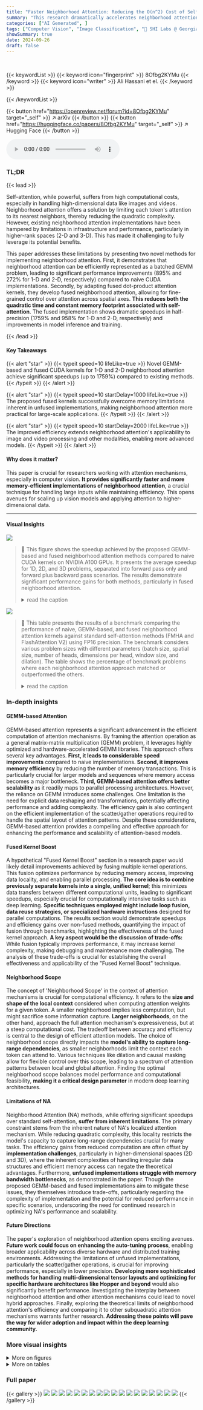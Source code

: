 ```yaml
---
title: "Faster Neighborhood Attention: Reducing the O(n^2) Cost of Self Attention at the Threadblock Level"
summary: "This research dramatically accelerates neighborhood attention, a cost-effective self-attention mechanism, through novel GEMM-based and fused kernel implementations, boosting performance by up to 1759%..."
categories: ["AI Generated", ]
tags: ["Computer Vision", "Image Classification", "🏢 SHI Labs @ Georgia Tech",]
showSummary: true
date: 2024-09-26
draft: false
---
```


<br>

{{< keywordList >}}
{{< keyword icon="fingerprint" >}} 8Ofbg2KYMu {{< /keyword >}}
{{< keyword icon="writer" >}} Ali Hassani et el. {{< /keyword >}}
 
{{< /keywordList >}}

{{< button href="https://openreview.net/forum?id=8Ofbg2KYMu" target="_self" >}}
↗ arXiv
{{< /button >}}
{{< button href="https://huggingface.co/papers/8Ofbg2KYMu" target="_self" >}}
↗ Hugging Face
{{< /button >}}



<audio controls>
    <source src="https://ai-paper-reviewer.com/8Ofbg2KYMu/podcast.wav" type="audio/wav">
    Your browser does not support the audio element.
</audio>


### TL;DR


{{< lead >}}

Self-attention, while powerful, suffers from high computational costs, especially in handling high-dimensional data like images and videos.  Neighborhood attention offers a solution by limiting each token's attention to its nearest neighbors, thereby reducing the quadratic complexity. However, existing neighborhood attention implementations have been hampered by limitations in infrastructure and performance, particularly in higher-rank spaces (2-D and 3-D). This has made it challenging to fully leverage its potential benefits.

This paper addresses these limitations by presenting two novel methods for implementing neighborhood attention. First, it demonstrates that neighborhood attention can be efficiently represented as a batched GEMM problem, leading to significant performance improvements (895% and 272% for 1-D and 2-D, respectively) compared to naive CUDA implementations.  Secondly, by adapting fused dot-product attention kernels, they develop fused neighborhood attention, allowing for fine-grained control over attention across spatial axes. **This reduces both the quadratic time and constant memory footprint associated with self-attention**.  The fused implementation shows dramatic speedups in half-precision (1759% and 958% for 1-D and 2-D, respectively) and improvements in model inference and training.

{{< /lead >}}


#### Key Takeaways

{{< alert "star" >}}
{{< typeit speed=10 lifeLike=true >}} Novel GEMM-based and fused CUDA kernels for 1-D and 2-D neighborhood attention achieve significant speedups (up to 1759%) compared to existing methods. {{< /typeit >}}
{{< /alert >}}

{{< alert "star" >}}
{{< typeit speed=10 startDelay=1000 lifeLike=true >}} The proposed fused kernels successfully overcome memory limitations inherent in unfused implementations, making neighborhood attention more practical for large-scale applications. {{< /typeit >}}
{{< /alert >}}

{{< alert "star" >}}
{{< typeit speed=10 startDelay=2000 lifeLike=true >}} The improved efficiency extends neighborhood attention's applicability to image and video processing and other modalities, enabling more advanced models. {{< /typeit >}}
{{< /alert >}}

#### Why does it matter?
This paper is crucial for researchers working with attention mechanisms, especially in computer vision.  **It provides significantly faster and more memory-efficient implementations of neighborhood attention**, a crucial technique for handling large inputs while maintaining efficiency. This opens avenues for scaling up vision models and applying attention to higher-dimensional data.

------
#### Visual Insights



![](https://ai-paper-reviewer.com/8Ofbg2KYMu/figures_1_1.jpg)

> 🔼 This figure shows the speedup achieved by the proposed GEMM-based and fused neighborhood attention methods compared to naive CUDA kernels on NVIDIA A100 GPUs.  It presents the average speedup for 1D, 2D, and 3D problems, separated into forward pass only and forward plus backward pass scenarios.  The results demonstrate significant performance gains for both methods, particularly in fused neighborhood attention.
> <details>
> <summary>read the caption</summary>
> Figure 1: Overview of average improvement in speed on A100 from our proposed implementation. Baseline is the set of naive CUDA kernels introduced in Neighborhood Attention Transformer [9]. GEMM-based NA improves 1-D problems by an average of 548% (forward pass) and 502% (forward + backward), and 2-D problems by an average of 193% (forward pass) and 92% (forward + backward). GEMM-based NA does not implement 3-D problems yet. Fused NA boosts performance further and improves 1-D problems by an average of 1759% (forward pass) and 844% (forward + backward), and 2-D problems by an average of 958% (forward pass) and 385% (forward + backward), and 3-D problems by an average of 1135% (forward pass) and 447% (forward + backward).
> </details>





![](https://ai-paper-reviewer.com/8Ofbg2KYMu/tables_8_1.jpg)

> 🔼 This table presents the results of a benchmark comparing the performance of naive, GEMM-based, and fused neighborhood attention kernels against standard self-attention methods (FMHA and FlashAttention V2) using FP16 precision.  The benchmark considers various problem sizes with different parameters (batch size, spatial size, number of heads, dimensions per head, window size, and dilation). The table shows the percentage of benchmark problems where each neighborhood attention approach matched or outperformed the others.
> <details>
> <summary>read the caption</summary>
> Table 1: FP16 forward pass benchmark overview. We benchmark naive neighborhood attention kernels against our proposed GEMM and fused kernels in half precision, over a large set of problem sizes varying in batch size, spatial size, number of attention heads, and dimensions per head, and over different window sizes and dilation values. For every problem size, we also benchmarked self attention running with the xFormers FMHA (our baseline) and Flash Attention V2.
> </details>





### In-depth insights


#### GEMM-based Attention
GEMM-based attention represents a significant advancement in the efficient computation of attention mechanisms. By framing the attention operation as a general matrix-matrix multiplication (GEMM) problem, it leverages highly optimized and hardware-accelerated GEMM libraries. This approach offers several key advantages. **First, it leads to considerable speed improvements** compared to naive implementations. **Second, it improves memory efficiency** by reducing the number of memory transactions.  This is particularly crucial for larger models and sequences where memory access becomes a major bottleneck. **Third, GEMM-based attention offers better scalability** as it readily maps to parallel processing architectures. However, the reliance on GEMM introduces some challenges. One limitation is the need for explicit data reshaping and transformations, potentially affecting performance and adding complexity. The efficiency gain is also contingent on the efficient implementation of the scatter/gather operations required to handle the spatial layout of attention patterns.  Despite these considerations, GEMM-based attention provides a compelling and effective approach for enhancing the performance and scalability of attention-based models.

#### Fused Kernel Boost
A hypothetical "Fused Kernel Boost" section in a research paper would likely detail improvements achieved by fusing multiple kernel operations. This fusion optimizes performance by reducing memory access, improving data locality, and enabling parallel processing.  **The core idea is to combine previously separate kernels into a single, unified kernel**; this minimizes data transfers between different computational units, leading to significant speedups, especially crucial for computationally intensive tasks such as deep learning.  **Specific techniques employed might include loop fusion, data reuse strategies, or specialized hardware instructions** designed for parallel computations. The results section would demonstrate speedups and efficiency gains over non-fused methods, quantifying the impact of fusion through benchmarks, highlighting the effectiveness of the fused kernel approach.  **A key aspect would be the discussion of trade-offs:** While fusion typically improves performance, it may increase kernel complexity, making debugging and maintenance more challenging. The analysis of these trade-offs is crucial for establishing the overall effectiveness and applicability of the "Fused Kernel Boost" technique.

#### Neighborhood Scope
The concept of 'Neighborhood Scope' in the context of attention mechanisms is crucial for computational efficiency.  It refers to the **size and shape of the local context** considered when computing attention weights for a given token.  A smaller neighborhood implies less computation, but might sacrifice some information capture. **Larger neighborhoods**, on the other hand, approach the full attention mechanism's expressiveness, but at a steep computational cost. The tradeoff between accuracy and efficiency is central to the design of efficient attention models.  The choice of neighborhood scope directly impacts the **model's ability to capture long-range dependencies**, as smaller neighborhoods limit the context each token can attend to. Various techniques like dilation and causal masking allow for flexible control over this scope, leading to a spectrum of attention patterns between local and global attention.  Finding the optimal neighborhood scope balances model performance and computational feasibility, **making it a critical design parameter** in modern deep learning architectures.

#### Limitations of NA
Neighborhood Attention (NA) methods, while offering significant speedups over standard self-attention, **suffer from inherent limitations**.  The primary constraint stems from the inherent nature of NA's localized attention mechanism. While reducing quadratic complexity, this locality restricts the model's capacity to capture long-range dependencies crucial for many tasks.  The efficiency gains from reduced computation are often offset by **implementation challenges**, particularly in higher-dimensional spaces (2D and 3D), where the inherent complexities of handling irregular data structures and efficient memory access can negate the theoretical advantages.  Furthermore, **unfused implementations struggle with memory bandwidth bottlenecks**, as demonstrated in the paper.  Though the proposed GEMM-based and fused implementations aim to mitigate these issues, they themselves introduce trade-offs, particularly regarding the complexity of implementation and the potential for reduced performance in specific scenarios, underscoring the need for continued research in optimizing NA's performance and scalability.

#### Future Directions
The paper's exploration of neighborhood attention opens exciting avenues.  **Future work could focus on enhancing the auto-tuning process**, enabling broader applicability across diverse hardware and distributed training environments.  Addressing the limitations of unfused implementations, particularly the scatter/gather operations, is crucial for improving performance, especially in lower precision.  **Developing more sophisticated methods for handling multi-dimensional tensor layouts and optimizing for specific hardware architectures like Hopper and beyond** would also significantly benefit performance. Investigating the interplay between neighborhood attention and other attention mechanisms could lead to novel hybrid approaches.  Finally, exploring the theoretical limits of neighborhood attention's efficiency and comparing it to other subquadratic attention mechanisms warrants further research. **Addressing these points will pave the way for wider adoption and impact within the deep learning community.**


### More visual insights

<details>
<summary>More on figures
</summary>


![](https://ai-paper-reviewer.com/8Ofbg2KYMu/figures_2_1.jpg)

> 🔼 This figure shows how neighborhood attention patterns vary based on window size and dilation, illustrating the spectrum between linear projection and self-attention.  It highlights the flexibility of neighborhood attention in controlling the attention span and sparsity.
> <details>
> <summary>read the caption</summary>
> Figure 2: Illustration of the spectrum of possible attention patterns provided by neighborhood attention. Neighborhood attention only attempts to center the query token (red) within the context window (blue), unlike sliding window attention [19] which forces it. Neighborhood attention with window size 1 is equivalent to linear projection (“no attention”). Neighborhood attention approaches self attention as window size grows, and matches it when equal to input size. Dilation introduces sparse global context, and causal masking prevents interaction between query tokens that have a smaller coordinate than neighboring context tokens along the corresponding mode. Window size, dilation, and whether or not causally masked, can be defined per mode/axis.
> </details>



![](https://ai-paper-reviewer.com/8Ofbg2KYMu/figures_4_1.jpg)

> 🔼 This figure illustrates the GEMM-based implementation of the 2D Pointwise-Neighborhood (PN) operation in neighborhood attention.  It shows how input tensors Q and K are tiled spatially, with K having a halo to accommodate the attention window. These tiles are then processed using a GEMM operation, and the resulting dot products are scattered to form the attention weights.
> <details>
> <summary>read the caption</summary>
> Figure 3: Illustration of our GEMM-based implementation of the 2-D PN operation. Input tensors Q and K are tiled according to their 2-D spatial layout. Q is tiled with a static tile shape, Th × Tw. K is tiled with a haloed shape of the Q tile, Th × Tu, which is a function of the attention window size (kh × kw) and the Q tile coordinates. Once tiles are moved into local memory, they are viewed in matrix layout, and a ThTw × TT × d shaped GEMM is computed (d is embedding dim). Once done, the tile of dot products with shape ThTw × ThTw is scattered into valid attention weights of shape Th × Tw × khkw.
> </details>



![](https://ai-paper-reviewer.com/8Ofbg2KYMu/figures_6_1.jpg)

> 🔼 This figure illustrates the process of fused neighborhood attention.  Query (Q) and Key/Value (K/V) tensors are tiled based on their spatial dimensions (1D, 2D, or 3D). The K/V tiles are expanded to include the neighborhood context. The first GEMM operation produces attention weights, which are then masked according to the neighborhood attention parameters and undergo online softmax. A second GEMM operation combines these weights with the Value (V) sub-tiles to produce the final output.
> <details>
> <summary>read the caption</summary>
> Figure 4: A simplified illustration of fused neighborhood attention. Q and KV tensors are tiled according to their spatial layout (1-D, 2-D, 3-D), with the latter haloed to include the entire neighborhood for all corresponding queries in the query tile. Resulting attention weights from the first GEMM are masked according to neighborhood attention parameters, before undergoing online softmax scaling, and going through the second GEMM with the corresponding value sub-tile.
> </details>



</details>




<details>
<summary>More on tables
</summary>


![](https://ai-paper-reviewer.com/8Ofbg2KYMu/tables_8_2.jpg)
> 🔼 This table presents a benchmark comparing the performance of naive, GEMM-based, and fused neighborhood attention kernels against standard self-attention methods (FMHA and FlashAttention V2) using FP16 precision.  The benchmark covers a wide range of problem sizes and parameters (batch size, spatial dimensions, number of heads, window size, dilation). The results show the percentage of problems where each neighborhood attention method outperforms or matches the performance of naive kernels and self-attention baselines.
> <details>
> <summary>read the caption</summary>
> Table 1: FP16 forward pass benchmark overview. We benchmark naive neighborhood attention kernels against our proposed GEMM and fused kernels in half precision, over a large set of problem sizes varying in batch size, spatial size, number of attention heads, and dimensions per head, and over different window sizes and dilation values. For every problem size, we also benchmarked self attention running with the xFormers FMHA (our baseline) and Flash Attention V2.
> </details>

![](https://ai-paper-reviewer.com/8Ofbg2KYMu/tables_9_1.jpg)
> 🔼 This table presents a breakdown of the forward pass benchmark results, comparing the performance of GEMM-based and fused neighborhood attention (NA) kernels against naive kernels. It shows the average, minimum, and maximum percentage improvement achieved by GEMM-based and fused NA kernels over naive kernels in both FP16 and FP32 precision. The table also highlights cases where naive kernels might outperform GEMM-based kernels.
> <details>
> <summary>read the caption</summary>
> Table 3: Forward pass benchmark breakdown. Both GEMM-based and fused NA improve the baseline naive kernels on average. However, there exist cases in which naive kernels may be preferable to GEMM-based in both FP16 and FP32, but naive is rarely a good choice in half precision where both naive and GEMM are more memory bandwidth bound than fused.
> </details>

![](https://ai-paper-reviewer.com/8Ofbg2KYMu/tables_12_1.jpg)
> 🔼 This table shows the performance improvement of GEMM-based and fused neighborhood attention kernels compared to naive kernels for both forward and backward passes in half-precision.  It provides average, minimum, and maximum improvements for 1D, 2D, and 3D problems.  The results highlight that while fused kernels generally offer the best performance, there are some cases where naive or GEMM-based kernels might perform better, particularly in the backward pass.
> <details>
> <summary>read the caption</summary>
> Table 4: Forward + backward pass benchmark breakdown. Improvements over naive, while not as significant as in the forward pass, are still significant. We report benchmark the full forward and backward pass in half precision only, because most training is done in lower precision.
> </details>

![](https://ai-paper-reviewer.com/8Ofbg2KYMu/tables_13_1.jpg)
> 🔼 This table presents the results of applying GEMM-based and fused neighborhood attention kernels to several ImageNet classification models (NAT and DiNAT variants).  It shows the throughput improvements (in imgs/sec) and top-1 accuracy for various model sizes and configurations, comparing the naive, GEMM-based, and fused kernel implementations. The table highlights significant improvements in FP16 throughput for the fused kernels, particularly in larger models.  It also notes that the half-precision GEMM kernels show less improvement due to memory alignment issues.
> <details>
> <summary>read the caption</summary>
> Table 5: Model-level throughput changes when using our proposed GEMM-based and fused kernels in ImageNet classification. Hierarchical vision transformers NAT and DiNAT can see between 26% to 104% improvement in FP16 throughput on an A100 (batch size 128) with our proposed fused kernel. Suffering from the memory alignment issue, our half precision GEMM kernels usually result in a much smaller improvement over naive kernels, particularly the tiled variants. The same measurements with FP32 precision are presented in Tab. 6.
> </details>

![](https://ai-paper-reviewer.com/8Ofbg2KYMu/tables_14_1.jpg)
> 🔼 This table presents the results of experiments evaluating the performance of GEMM-based and fused neighborhood attention kernels in ImageNet classification using full precision (FP32).  It compares the throughput (images per second) and top-1 accuracy of different models (NAT and DiNAT variants with varying sizes) using naive, GEMM-based, and fused kernels. The table highlights the performance gains achieved by the proposed kernels, particularly in scenarios where memory alignment issues are mitigated.
> <details>
> <summary>read the caption</summary>
> Table 6: Model-level throughput changes when using our proposed GEMM-based and fused kernels in ImageNet classification (full precision). While fused attention kernels are not expected to have as large of an edge over BMM-style attention kernels in FP32, our fused kernels still happen to outperform naive kernels in full precision. It is also visible that our GEMM kernels can outperform naive kernels when we eliminate the memory alignment issue. That said, our FP32 GEMM kernels still impose a maximum alignment of 1 element on the attention weights tensor, which limits its ability to compete with other BMM-style attention kernels.
> </details>

![](https://ai-paper-reviewer.com/8Ofbg2KYMu/tables_14_2.jpg)
> 🔼 This table shows the performance improvement of the StyleNAT model using different attention kernel implementations (Naive, GEMM, Fused).  It highlights the throughput (images per second) and FID (Fréchet Inception Distance) scores for two different resolutions (256x256 and 1024x1024) of the FFHQ dataset. The improvements are shown as percentage increases compared to the naive kernel.
> <details>
> <summary>read the caption</summary>
> Table 7: Model-level throughput changes when using our proposed GEMM-based and fused kernels in style-based image generation. We benchmark StyleNAT [24], a style-based generative adversarial model based on neighborhood attention under different kernels. We experimented with different batch sizes in order to achieve peak performance, and settled for 64 for the 256 × 256 variant, and 8 for the 1024 × 1024. StyleNAT does not recommend lower-precision, therefore these measurements are only done in FP32.
> </details>

![](https://ai-paper-reviewer.com/8Ofbg2KYMu/tables_15_1.jpg)
> 🔼 This table presents the training time improvements observed when using fused neighborhood attention kernels compared to naive and GEMM-based kernels.  The results are shown for various models (NAT-M, DINAT-M, etc.) with different numbers of parameters and FLOPs.  Training time is estimated based on one warmup and one benchmark epoch, using half precision.  The table indicates percentage changes in training time for each kernel type (Naive, GEMM, and Fused) relative to the naive approach.  Note that positional biases are excluded as the fused backward kernel doesn't support them.
> <details>
> <summary>read the caption</summary>
> Table 8: Training time improvement when using fused neighborhood attention kernels. We ran each of the classification models based on neighborhood attention for one warmup epoch and one benchmark epoch, all with half precision (the typical training scenario), and report the estimated training time. Note that these numbers exclude positional biases, as our fused backward kernel does not support it.
> </details>

</details>




### Full paper

{{< gallery >}}
<img src="https://ai-paper-reviewer.com/8Ofbg2KYMu/1.png" class="grid-w50 md:grid-w33 xl:grid-w25" />
<img src="https://ai-paper-reviewer.com/8Ofbg2KYMu/2.png" class="grid-w50 md:grid-w33 xl:grid-w25" />
<img src="https://ai-paper-reviewer.com/8Ofbg2KYMu/3.png" class="grid-w50 md:grid-w33 xl:grid-w25" />
<img src="https://ai-paper-reviewer.com/8Ofbg2KYMu/4.png" class="grid-w50 md:grid-w33 xl:grid-w25" />
<img src="https://ai-paper-reviewer.com/8Ofbg2KYMu/5.png" class="grid-w50 md:grid-w33 xl:grid-w25" />
<img src="https://ai-paper-reviewer.com/8Ofbg2KYMu/6.png" class="grid-w50 md:grid-w33 xl:grid-w25" />
<img src="https://ai-paper-reviewer.com/8Ofbg2KYMu/7.png" class="grid-w50 md:grid-w33 xl:grid-w25" />
<img src="https://ai-paper-reviewer.com/8Ofbg2KYMu/8.png" class="grid-w50 md:grid-w33 xl:grid-w25" />
<img src="https://ai-paper-reviewer.com/8Ofbg2KYMu/9.png" class="grid-w50 md:grid-w33 xl:grid-w25" />
<img src="https://ai-paper-reviewer.com/8Ofbg2KYMu/10.png" class="grid-w50 md:grid-w33 xl:grid-w25" />
<img src="https://ai-paper-reviewer.com/8Ofbg2KYMu/11.png" class="grid-w50 md:grid-w33 xl:grid-w25" />
<img src="https://ai-paper-reviewer.com/8Ofbg2KYMu/12.png" class="grid-w50 md:grid-w33 xl:grid-w25" />
<img src="https://ai-paper-reviewer.com/8Ofbg2KYMu/13.png" class="grid-w50 md:grid-w33 xl:grid-w25" />
<img src="https://ai-paper-reviewer.com/8Ofbg2KYMu/14.png" class="grid-w50 md:grid-w33 xl:grid-w25" />
<img src="https://ai-paper-reviewer.com/8Ofbg2KYMu/15.png" class="grid-w50 md:grid-w33 xl:grid-w25" />
<img src="https://ai-paper-reviewer.com/8Ofbg2KYMu/16.png" class="grid-w50 md:grid-w33 xl:grid-w25" />
<img src="https://ai-paper-reviewer.com/8Ofbg2KYMu/17.png" class="grid-w50 md:grid-w33 xl:grid-w25" />
<img src="https://ai-paper-reviewer.com/8Ofbg2KYMu/18.png" class="grid-w50 md:grid-w33 xl:grid-w25" />
{{< /gallery >}}